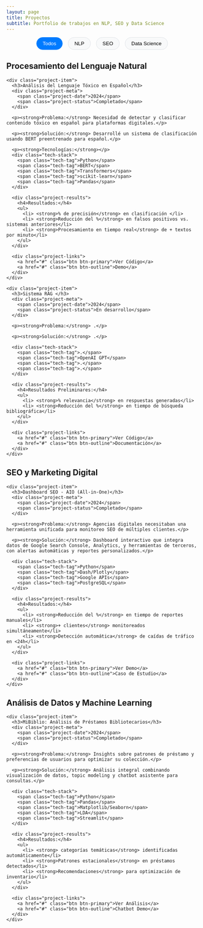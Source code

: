 ```yaml
---
layout: page
title: Proyectos
subtitle: Portfolio de trabajos en NLP, SEO y Data Science
---
```


<div class="projects-container">
  <!-- Filtros de proyectos -->
  <div class="project-filters">
    <button class="filter-btn active" data-filter="all">Todos</button>
    <button class="filter-btn" data-filter="nlp">NLP</button>
    <button class="filter-btn" data-filter="seo">SEO</button>
    <button class="filter-btn" data-filter="data">Data Science</button>
  </div>

  <!-- Proyectos NLP -->
  <div class="project-section" data-category="nlp">
    <h2> Procesamiento del Lenguaje Natural</h2>
    
    <div class="project-item">
      <h3>Análisis del Lenguaje Tóxico en Español</h3>
      <div class="project-meta">
        <span class="project-date">2024</span>
        <span class="project-status">Completado</span>
      </div>
      
      <p><strong>Problema:</strong> Necesidad de detectar y clasificar contenido tóxico en español para plataformas digitales.</p>
      
      <p><strong>Solución:</strong> Desarrollé un sistema de clasificación usando BERT preentrenado para español.</p>
      
      <p><strong>Tecnologías:</strong></p>
      <div class="tech-stack">
        <span class="tech-tag">Python</span>
        <span class="tech-tag">BERT</span>
        <span class="tech-tag">Transformers</span>
        <span class="tech-tag">scikit-learn</span>
        <span class="tech-tag">Pandas</span>
      </div>
      
      <div class="project-results">
        <h4>Resultados:</h4>
        <ul>
          <li> <strong>% de precisión</strong> en clasificación </li>
          <li> <strong>Reducción del %</strong> en falsos positivos vs. sistemas anteriores</li>
          <li> <strong>Procesamiento en tiempo real</strong> de + textos por minuto</li>
        </ul>
      </div>
      
      <div class="project-links">
        <a href="#" class="btn btn-primary">Ver Código</a>
        <a href="#" class="btn btn-outline">Demo</a>
      </div>
    </div>

    <div class="project-item">
      <h3>Sistema RAG </h3>
      <div class="project-meta">
        <span class="project-date">2024</span>
        <span class="project-status">En desarrollo</span>
      </div>
      
      <p><strong>Problema:</strong> .</p>
      
      <p><strong>Solución:</strong> .</p>
      
      <div class="tech-stack">
        <span class="tech-tag">.</span>
        <span class="tech-tag">OpenAI GPT</span>
        <span class="tech-tag">.</span>
        <span class="tech-tag">.</span>
      </div>
      
      <div class="project-results">
        <h4>Resultados Preliminares:</h4>
        <ul>
          <li> <strong>% relevancia</strong> en respuestas generadas</li>
          <li> <strong>Reducción del %</strong> en tiempo de búsqueda bibliográfica</li>
        </ul>
      </div>
      
      <div class="project-links">
        <a href="#" class="btn btn-primary">Ver Código</a>
        <a href="#" class="btn btn-outline">Documentación</a>
      </div>
    </div>
  </div>

  <!-- Proyectos SEO -->
  <div class="project-section" data-category="seo">
    <h2> SEO y Marketing Digital</h2>
    
    <div class="project-item">
      <h3>Dashboard SEO - AIO (All-in-One)</h3>
      <div class="project-meta">
        <span class="project-date">2024</span>
        <span class="project-status">Completado</span>
      </div>
      
      <p><strong>Problema:</strong> Agencias digitales necesitaban una herramienta unificada para monitoreo SEO de múltiples clientes.</p>
      
      <p><strong>Solución:</strong> Dashboard interactivo que integra datos de Google Search Console, Analytics, y herramientas de terceros, con alertas automáticas y reportes personalizados.</p>
      
      <div class="tech-stack">
        <span class="tech-tag">Python</span>
        <span class="tech-tag">Dash/Plotly</span>
        <span class="tech-tag">Google APIs</span>
        <span class="tech-tag">PostgreSQL</span>
      </div>
      
      <div class="project-results">
        <h4>Resultados:</h4>
        <ul>
          <li> <strong>Reducción del %</strong> en tiempo de reportes manuales</li>
          <li> <strong>+ clientes</strong> monitoreados simultáneamente</li>
          <li> <strong>Detección automática</strong> de caídas de tráfico en <24h</li>
        </ul>
      </div>
      
      <div class="project-links">
        <a href="#" class="btn btn-primary">Ver Demo</a>
        <a href="#" class="btn btn-outline">Caso de Estudio</a>
      </div>
    </div>
  </div>

  <!-- Proyectos Data Science -->
  <div class="project-section" data-category="data">
    <h2> Análisis de Datos y Machine Learning</h2>
    
    <div class="project-item">
      <h3>MiBiblio: Análisis de Préstamos Bibliotecarios</h3>
      <div class="project-meta">
        <span class="project-date">2024</span>
        <span class="project-status">Completado</span>
      </div>
      
      <p><strong>Problema:</strong> Insights sobre patrones de préstamo y preferencias de usuarios para optimizar su colección.</p>
      
      <p><strong>Solución:</strong> Análisis integral combinando visualización de datos, topic modeling y chatbot asistente para consultas.</p>
      
      <div class="tech-stack">
        <span class="tech-tag">Python</span>
        <span class="tech-tag">Pandas</span>
        <span class="tech-tag">Matplotlib/Seaborn</span>
        <span class="tech-tag">LDA</span>
        <span class="tech-tag">Streamlit</span>
      </div>
      
      <div class="project-results">
        <h4>Resultados:</h4>
        <ul>
          <li> <strong> categorías temáticas</strong> identificadas automáticamente</li>
          <li> <strong>Patrones estacionales</strong> en préstamos detectados</li>
          <li> <strong>Recomendaciones</strong> para optimización de inventario</li>
        </ul>
      </div>
      
      <div class="project-links">
        <a href="#" class="btn btn-primary">Ver Análisis</a>
        <a href="#" class="btn btn-outline">Chatbot Demo</a>
      </div>
    </div>
  </div>
</div>

<style>
.project-filters {
  text-align: center;
  margin-bottom: 30px;
}

.filter-btn {
  background: #f8f9fa;
  border: 1px solid #dee2e6;
  padding: 8px 16px;
  margin: 0 5px;
  border-radius: 20px;
  cursor: pointer;
  transition: all 0.3s ease;
}

.filter-btn.active,
.filter-btn:hover {
  background: #007bff;
  color: white;
  border-color: #007bff;
}

.project-item {
  background: white;
  border: 1px solid #e1e5e9;
  border-radius: 8px;
  padding: 25px;
  margin-bottom: 30px;
  box-shadow: 0 2px 4px rgba(0,0,0,0.1);
}

.project-meta {
  display: flex;
  gap: 15px;
  margin-bottom: 15px;
}

.project-date {
  background: #6c757d;
  color: white;
  padding: 2px 8px;
  border-radius: 12px;
  font-size: 0.8em;
}

.project-status {
  background: #28a745;
  color: white;
  padding: 2px 8px;
  border-radius: 12px;
  font-size: 0.8em;
}

.tech-stack {
  margin: 15px 0;
}

.tech-tag {
  background: #007bff;
  color: white;
  padding: 3px 10px;
  border-radius: 12px;
  font-size: 0.8em;
  margin-right: 8px;
  margin-bottom: 5px;
  display: inline-block;
}

.project-results {
  background: #f8f9fa;
  padding: 15px;
  border-radius: 5px;
  margin: 15px 0;
}

.project-links {
  margin-top: 20px;
}

.project-links .btn {
  margin-right: 10px;
}
</style>

<script>
// Filtro de proyectos
document.addEventListener('DOMContentLoaded', function() {
  const filterBtns = document.querySelectorAll('.filter-btn');
  const projectSections = document.querySelectorAll('.project-section');
  
  filterBtns.forEach(btn => {
    btn.addEventListener('click', function() {
      // Remover clase active de todos los botones
      filterBtns.forEach(b => b.classList.remove('active'));
      // Agregar clase active al botón clickeado
      this.classList.add('active');
      
      const filter = this.getAttribute('data-filter');
      
      projectSections.forEach(section => {
        if (filter === 'all' || section.getAttribute('data-category') === filter) {
          section.style.display = 'block';
        } else {
          section.style.display = 'none';
        }
      });
    });
  });
});
</script>
